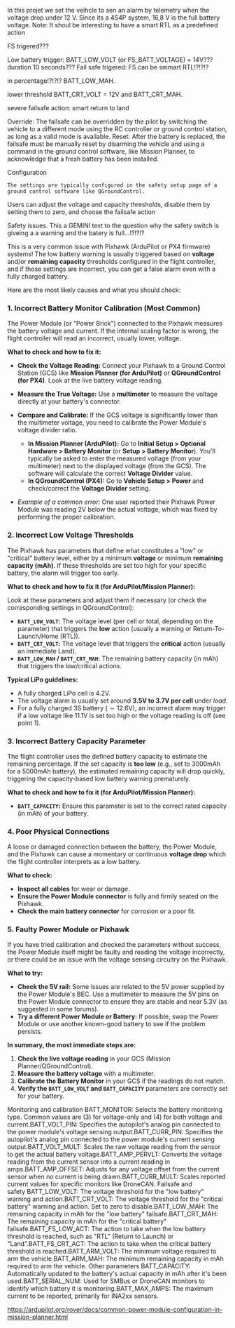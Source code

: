 In this projet we set the veihcle to sen an alarm by telemetry when the voltage drop under 12 V. Since its a 4S4P system, 16,8 V is the full battery voltage. 
Note: It shoul be interesting to have a smart RTL as a predefined action

FS trigered???

Low battery trigger:
BATT_LOW_VOLT (or FS_BATT_VOLTAGE) = 14V??? duration 10 seconds??? Fail safe trigered: FS can be smmart RTL!?!?!?

in percentage!?!?!? BATT_LOW_MAH. 

lower threshold BATT_CRT_VOLT = 12V and BATT_CRT_MAH.

severe failsafe action: smart return to land

Override:
The failsafe can be overridden by the pilot by switching the vehicle to a different mode using the RC controller or ground control station, as long as a valid mode is available. 
Reset:
After the battery is replaced, the failsafe must be manually reset by disarming the vehicle and using a command in the ground control software, like Mission Planner, to acknowledge that a fresh battery has been installed. 

Configuration

    The settings are typically configured in the safety setup page of a ground control software like QGroundControl. 

Users can adjust the voltage and capacity thresholds, disable them by setting them to zero, and choose the failsafe action

Safety issues. This a GEMINI text to the question why the safety switch is giveing a a warning and the batery is  full...!?!?!?

This is a very common issue with Pixhawk (ArduPilot or PX4 firmware) systems! The low battery warning is usually triggered based on **voltage** and/or **remaining capacity** thresholds configured in the flight controller, and if those settings are incorrect, you can get a false alarm even with a fully charged battery.

Here are the most likely causes and what you should check:

### 1. Incorrect Battery Monitor Calibration (Most Common)

The Power Module (or "Power Brick") connected to the Pixhawk measures the battery voltage and current. If the internal scaling factor is wrong, the flight controller will read an incorrect, usually lower, voltage.

**What to check and how to fix it:**

* **Check the Voltage Reading:** Connect your Pixhawk to a Ground Control Station (GCS) like **Mission Planner (for ArduPilot)** or **QGroundControl (for PX4)**. Look at the live battery voltage reading.
* **Measure the True Voltage:** Use a **multimeter** to measure the voltage directly at your battery's connector.
* **Compare and Calibrate:** If the GCS voltage is significantly lower than the multimeter voltage, you need to calibrate the Power Module's voltage divider ratio.
    * **In Mission Planner (ArduPilot):** Go to **Initial Setup > Optional Hardware > Battery Monitor** (or **Setup > Battery Monitor**). You'll typically be asked to enter the measured voltage (from your multimeter) next to the displayed voltage (from the GCS). The software will calculate the correct **Voltage Divider** value.
    * **In QGroundControl (PX4):** Go to **Vehicle Setup > Power** and check/correct the **Voltage Divider** setting.

* *Example of a common error:* One user reported their Pixhawk Power Module was reading $2 \text{V}$ below the actual voltage, which was fixed by performing the proper calibration.

### 2. Incorrect Low Voltage Thresholds

The Pixhawk has parameters that define what constitutes a "low" or "critical" battery level, either by a minimum **voltage** or minimum **remaining capacity (mAh)**. If these thresholds are set too high for your specific battery, the alarm will trigger too early.

**What to check and how to fix it (for ArduPilot/Mission Planner):**

Look at these parameters and adjust them if necessary (or check the corresponding settings in QGroundControl):

* **`BATT_LOW_VOLT`:** The voltage level (per cell or total, depending on the parameter) that triggers the **low** action (usually a warning or Return-To-Launch/Home (RTL)).
* **`BATT_CRT_VOLT`:** The voltage level that triggers the **critical** action (usually an immediate Land).
* **`BATT_LOW_MAH` / `BATT_CRT_MAH`:** The remaining battery capacity (in mAh) that triggers the low/critical actions.

**Typical LiPo guidelines:**
* A fully charged LiPo cell is $4.2 \text{V}$.
* The voltage alarm is usually set around **$3.5 \text{V}$ to $3.7 \text{V}$ per cell** under *load*.
* For a fully charged $3\text{S}$ battery ($\sim 12.6 \text{V}$), an incorrect alarm may trigger if a low voltage like $11.1 \text{V}$ is set too high or the voltage reading is off (see point 1).

### 3. Incorrect Battery Capacity Parameter

The flight controller uses the defined battery capacity to estimate the remaining percentage. If the set capacity is **too low** (e.g., set to $3000 \text{mAh}$ for a $5000 \text{mAh}$ battery), the estimated remaining capacity will drop quickly, triggering the capacity-based low battery warning prematurely.

**What to check and how to fix it (for ArduPilot/Mission Planner):**

* **`BATT_CAPACITY`:** Ensure this parameter is set to the correct rated capacity (in mAh) of your battery.

### 4. Poor Physical Connections

A loose or damaged connection between the battery, the Power Module, and the Pixhawk can cause a momentary or continuous **voltage drop** which the flight controller interprets as a low battery.

**What to check:**

* **Inspect all cables** for wear or damage.
* **Ensure the Power Module connector** is fully and firmly seated on the Pixhawk.
* **Check the main battery connector** for corrosion or a poor fit.

### 5. Faulty Power Module or Pixhawk

If you have tried calibration and checked the parameters without success, the Power Module itself might be faulty and reading the voltage incorrectly, or there could be an issue with the voltage sensing circuitry on the Pixhawk.

**What to try:**

* **Check the $5 \text{V}$ rail:** Some issues are related to the $5 \text{V}$ power supplied by the Power Module's BEC. Use a multimeter to measure the $5 \text{V}$ pins on the Power Module connector to ensure they are stable and near $5.3 \text{V}$ (as suggested in some forums).
* **Try a different Power Module or Battery:** If possible, swap the Power Module or use another known-good battery to see if the problem persists.

**In summary, the most immediate steps are:**

1.  **Check the live voltage reading** in your GCS (Mission Planner/QGroundControl).
2.  **Measure the battery voltage** with a multimeter.
3.  **Calibrate the Battery Monitor** in your GCS if the readings do not match.
4.  **Verify the `BATT_LOW_VOLT` and `BATT_CAPACITY`** parameters are correctly set for your battery.

Monitoring and calibration BATT_MONITOR: Selects the battery monitoring type. Common values are \(3\) for voltage-only and \(4\) for both voltage and current.BATT_VOLT_PIN: Specifies the autopilot's analog pin connected to the power module's voltage sensing output.BATT_CURR_PIN: Specifies the autopilot's analog pin connected to the power module's current sensing output.BATT_VOLT_MULT: Scales the raw voltage reading from the sensor to get the actual battery voltage.BATT_AMP_PERVLT: Converts the voltage reading from the current sensor into a current reading in amps.BATT_AMP_OFFSET: Adjusts for any voltage offset from the current sensor when no current is being drawn.BATT_CURR_MULT: Scales reported current values for specific monitors like DroneCAN. Failsafe and safety BATT_LOW_VOLT: The voltage threshold for the "low battery" warning and action.BATT_CRT_VOLT: The voltage threshold for the "critical battery" warning and action. Set to zero to disable.BATT_LOW_MAH: The remaining capacity in mAh for the "low battery" failsafe.BATT_CRT_MAH: The remaining capacity in mAh for the "critical battery" failsafe.BATT_FS_LOW_ACT: The action to take when the low battery threshold is reached, such as "RTL" (Return to Launch) or "Land".BATT_FS_CRT_ACT: The action to take when the critical battery threshold is reached.BATT_ARM_VOLT: The minimum voltage required to arm the vehicle.BATT_ARM_MAH: The minimum remaining capacity in mAh required to arm the vehicle. Other parameters BATT_CAPACITY: Automatically updated to the battery's actual capacity in mAh after it's been used.BATT_SERIAL_NUM: Used for SMBus or DroneCAN monitors to identify which battery it is monitoring.BATT_MAX_AMPS: The maximum current to be reported, primarily for INA2xx sensors. 

https://ardupilot.org/rover/docs/common-power-module-configuration-in-mission-planner.html
